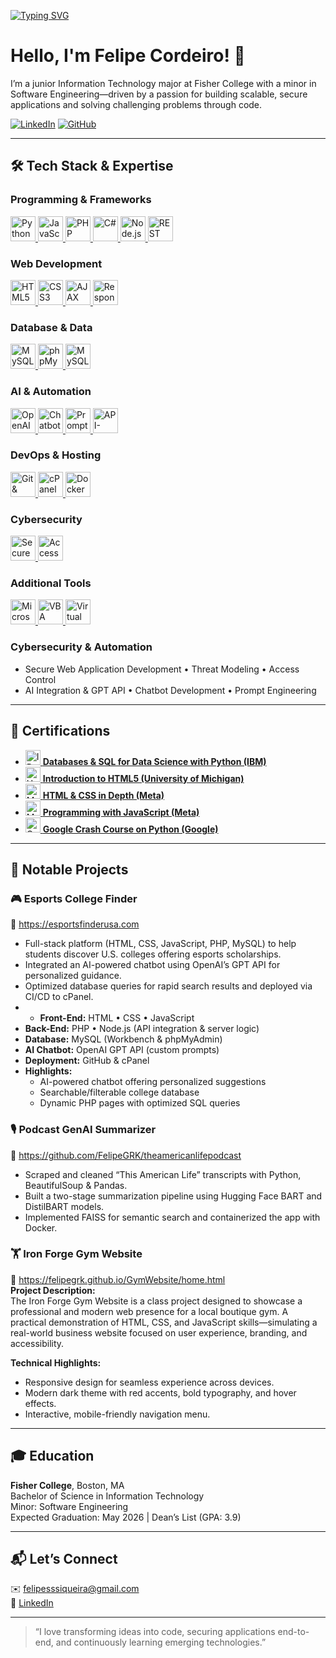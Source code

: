 [![Typing SVG](https://readme-typing-svg.demolab.com?font=Fira+Code&pause=1000&color=62F724&width=435&lines=Aspiring+Software+Engineer)](https://git.io/typing-svg)

# Hello, I'm Felipe Cordeiro! 🚀

I’m a junior Information Technology major at Fisher College with a minor in Software Engineering—driven by a passion for building scalable, secure applications and solving challenging problems through code.

[![LinkedIn](https://img.shields.io/badge/LinkedIn-%230077B5.svg?&style=flat-square&logo=linkedin&logoColor=white)](https://www.linkedin.com/in/felipe-siqueira-0bbb6a169/)  [![GitHub](https://img.shields.io/badge/GitHub-%23121011.svg?&style=flat-square&logo=github&logoColor=white)](https://github.com/FelipeGRK)

---

## 🛠 Tech Stack & Expertise

### Programming & Frameworks
<a href="https://www.python.org/">
  <img src="https://cdn.jsdelivr.net/gh/devicons/devicon/icons/python/python-original.svg" alt="Python" height="40" />
</a>
<a href="https://developer.mozilla.org/en-US/docs/Web/JavaScript">
  <img src="https://cdn.jsdelivr.net/gh/devicons/devicon/icons/javascript/javascript-original.svg" alt="JavaScript" height="40" />
</a>
<a href="https://www.php.net/">
  <img src="https://cdn.jsdelivr.net/gh/devicons/devicon/icons/php/php-original.svg" alt="PHP" height="40" />
</a>
<a href="https://learn.microsoft.com/dotnet/csharp/">
  <img src="https://cdn.jsdelivr.net/gh/devicons/devicon/icons/csharp/csharp-original.svg" alt="C#" height="40" />
</a>
<a href="https://nodejs.org/">
  <img src="https://cdn.jsdelivr.net/gh/devicons/devicon/icons/nodejs/nodejs-original.svg" alt="Node.js" height="40" />
</a>
<a href="https://www.openapis.org/">
  <img src="https://cdn.jsdelivr.net/npm/simple-icons@v9/icons/openapiinitiative.svg" alt="REST API" height="40" />
</a>

### Web Development
<a href="https://developer.mozilla.org/en-US/docs/Web/HTML">
  <img src="https://cdn.jsdelivr.net/gh/devicons/devicon/icons/html5/html5-original.svg" alt="HTML5" height="40" />
</a>
<a href="https://developer.mozilla.org/en-US/docs/Web/CSS">
  <img src="https://cdn.jsdelivr.net/gh/devicons/devicon/icons/css3/css3-original.svg" alt="CSS3" height="40" />
</a>
<a href="https://api.jquery.com/ajax/">
  <img src="https://cdn.jsdelivr.net/gh/devicons/devicon/icons/jquery/jquery-original.svg" alt="AJAX" height="40" />
</a>
<a href="https://getbootstrap.com/">
  <img src="https://cdn.jsdelivr.net/gh/devicons/devicon/icons/bootstrap/bootstrap-original.svg" alt="Responsive UI" height="40" />
</a>

### Database & Data
<a href="https://www.mysql.com/">
  <img src="https://cdn.jsdelivr.net/gh/devicons/devicon/icons/mysql/mysql-original.svg" alt="MySQL" height="40" />
</a>
<a href="https://www.phpmyadmin.net/">
  <img src="https://cdn.jsdelivr.net/npm/simple-icons@v9/icons/phpmyadmin.svg" alt="phpMyAdmin" height="40" />
</a>
<a href="https://www.mysql.com/products/workbench/">
  <img src="https://cdn.jsdelivr.net/gh/devicons/devicon/icons/mysql/mysql-original.svg" alt="MySQL Workbench" height="40" />
</a>

### AI & Automation
<a href="https://openai.com/">
  <img src="https://cdn.jsdelivr.net/npm/simple-icons@v9/icons/openai.svg" alt="OpenAI API" height="40" />
</a>
<a href="https://developers.google.com/">
  <img src="https://cdn.jsdelivr.net/gh/devicons/devicon/icons/google/google-original.svg" alt="Chatbot Dev" height="40" />
</a>
<a href="https://en.wikipedia.org/wiki/Prompt_engineering">
  <img src="https://cdn.jsdelivr.net/gh/devicons/devicon/icons/python/python-original.svg" alt="Prompt Engineering" height="40" />
</a>
<a href="https://developers.google.com/custom-search">
  <img src="https://cdn.jsdelivr.net/gh/devicons/devicon/icons/google/google-original.svg" alt="API-Google CSE" height="40" />
</a>

### DevOps & Hosting
<a href="https://git-scm.com/">
  <img src="https://cdn.jsdelivr.net/gh/devicons/devicon/icons/git/git-original.svg" alt="Git & GitHub" height="40" />
</a>
<a href="https://cpanel.net/">
  <img src="https://cdn.jsdelivr.net/npm/simple-icons@v9/icons/cpanel.svg" alt="cPanel" height="40" />
</a>
<a href="https://www.docker.com/">
  <img src="https://cdn.jsdelivr.net/gh/devicons/devicon/icons/docker/docker-original.svg" alt="Docker" height="40" />
</a>

### Cybersecurity
<a href="https://owasp.org/">
  <img src="https://cdn.jsdelivr.net/npm/simple-icons@v9/icons/owasp.svg" alt="Secure Web Dev." height="40" />
</a>
<a href="https://en.wikipedia.org/wiki/Access_control">
  <img src="https://cdn.jsdelivr.net/gh/devicons/devicon/icons/linux/linux-original.svg" alt="Access Control" height="40" />
</a>

### Additional Tools
<a href="https://office.microsoft.com/">
  <img src="https://cdn.jsdelivr.net/npm/simple-icons@v9/icons/microsoftoffice.svg" alt="Microsoft Office" height="40" />
</a>
<a href="https://docs.microsoft.com/office/vba/api/overview/">
  <img src="https://cdn.jsdelivr.net/npm/simple-icons@v9/icons/visualbasic.svg" alt="VBA" height="40" />
</a>
<a href="https://www.virtualbox.org/">
  <img src="https://cdn.jsdelivr.net/npm/simple-icons@v9/icons/virtualbox.svg" alt="Virtual Machines" height="40" />
</a>

### **Cybersecurity & Automation**  
- Secure Web Application Development • Threat Modeling • Access Control  
- AI Integration & GPT API • Chatbot Development • Prompt Engineering  
---
## 🏅 Certifications

- [<img src="https://upload.wikimedia.org/wikipedia/commons/5/51/IBM_logo.svg" height="24" alt="IBM"> **Databases & SQL for Data Science with Python (IBM)**](https://www.coursera.org/account/accomplishments/verify/DFMPM5NYEM0S)  
- [<img src="[[https://upload.wikimedia.org/wikipedia/commons/thumb/8/87/University_of_Michigan_logo.svg/256px-University_of_Michigan_logo.svg.png](https://upload.wikimedia.org/wikipedia/commons/c/c1/University_of_Michigan_logo.svg)](https://upload.wikimedia.org/wikipedia/commons/c/c1/University_of_Michigan_logo.svg)" height="24" alt="University of Michigan"> **Introduction to HTML5 (University of Michigan)**](https://www.coursera.org/account/accomplishments/certificate/S2OPNFA1JCNU)  
- [<img src="https://upload.wikimedia.org/wikipedia/commons/thumb/0/05/Meta_Platforms_Inc._logo.svg/256px-Meta_Platforms_Inc._logo.svg.png" height="24" alt="Meta"> **HTML & CSS in Depth (Meta)**](https://www.coursera.org/account/accomplishments/verify/01WW0TTVEK35)  
- [<img src="[https://upload.wikimedia.org/wikipedia/commons/thumb/0/05/Meta_Platforms_Inc._logo.svg/256px-Meta_Platforms_Inc._logo.svg.png" height="24" alt="Meta](https://upload.wikimedia.org/wikipedia/commons/7/7b/Meta_Platforms_Inc._logo.svg)"> **Programming with JavaScript (Meta)**](https://www.coursera.org/account/accomplishments/verify/GBPMZR9901NI)  
- [<img src="https://upload.wikimedia.org/wikipedia/commons/2/2f/Google_2015_logo.svg" height="24" alt="Google"> **Google Crash Course on Python (Google)**](https://www.coursera.org/account/accomplishments/verify/AMBNN3KLZL4V)  

---

## 🚀 Notable Projects

### 🎮 Esports College Finder
🔗 https://esportsfinderusa.com  
- Full-stack platform (HTML, CSS, JavaScript, PHP, MySQL) to help students discover U.S. colleges offering esports scholarships.  
- Integrated an AI-powered chatbot using OpenAI’s GPT API for personalized guidance.  
- Optimized database queries for rapid search results and deployed via CI/CD to cPanel.
- - **Front-End:** HTML • CSS • JavaScript  
- **Back-End:** PHP • Node.js (API integration & server logic)  
- **Database:** MySQL (Workbench & phpMyAdmin)  
- **AI Chatbot:** OpenAI GPT API (custom prompts)  
- **Deployment:** GitHub & cPanel  
- **Highlights:**  
  - AI-powered chatbot offering personalized suggestions  
  - Searchable/filterable college database  
  - Dynamic PHP pages with optimized SQL queries 

### 🎙️ Podcast GenAI Summarizer
🔗 https://github.com/FelipeGRK/theamericanlifepodcast  
- Scraped and cleaned “This American Life” transcripts with Python, BeautifulSoup & Pandas.  
- Built a two-stage summarization pipeline using Hugging Face BART and DistilBART models.  
- Implemented FAISS for semantic search and containerized the app with Docker.

### 🏋️ Iron Forge Gym Website
🔗 https://felipegrk.github.io/GymWebsite/home.html  
**Project Description:**  
The Iron Forge Gym Website is a class project designed to showcase a professional and modern web presence for a local boutique gym. A practical demonstration of HTML, CSS, and JavaScript skills—simulating a real-world business website focused on user experience, branding, and accessibility.

**Technical Highlights:**  
- Responsive design for seamless experience across devices.  
- Modern dark theme with red accents, bold typography, and hover effects.  
- Interactive, mobile-friendly navigation menu.  

---


## 🎓 Education

**Fisher College**, Boston, MA  
Bachelor of Science in Information Technology  
Minor: Software Engineering  
Expected Graduation: May 2026 | Dean’s List (GPA: 3.9)

---


## 📬 Let’s Connect

✉️ felipesssiqueira@gmail.com  
🔗 [LinkedIn](https://www.linkedin.com/in/felipe-siqueira-0bbb6a169/)  

---

> “I love transforming ideas into code, securing applications end-to-end, and continuously learning emerging technologies.”  

